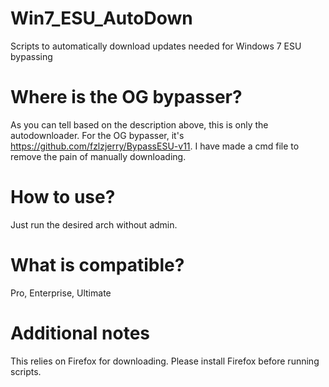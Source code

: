 # Win7_ESU_AutoDown
Scripts to automatically download updates needed for Windows 7 ESU bypassing
# Where is the OG bypasser?
As you can tell based on the description above, this is only the autodownloader. For the OG bypasser, it's https://github.com/fzlzjerry/BypassESU-v11. I have made a cmd file to remove the pain of manually downloading.
# How to use?
Just run the desired arch without admin.
# What is compatible?
Pro, Enterprise, Ultimate
# Additional notes
This relies on Firefox for downloading. Please install Firefox before running scripts.
